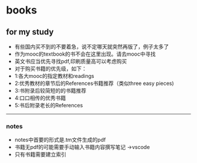 # books
## for my study

- 有些国内买不到的不要着急，说不定哪天就突然再版了，例子太多了
- 作为mooc的textbook的书不会在这里出现。请去mooc中寻找
- 英文书应当优先寻找pdf,印刷质量高可以考虑购买
- 对于购买书籍的优先级，如下：
- 1:各大mooc的指定教材和readings
- 2:优秀教材的章节后的References书籍推荐（类似three easy pieces)
- 3:书附录后较简短的的书籍推荐
- 4:口口相传的优秀书籍
- 5:书后附录老长的References

***

### notes
- notes中首要的形式是.tm文件生成的pdf
- 书籍无pdf的可能需要手动输入书籍内容撰写笔记 ->vscode
- 只有书籍需要建立索引